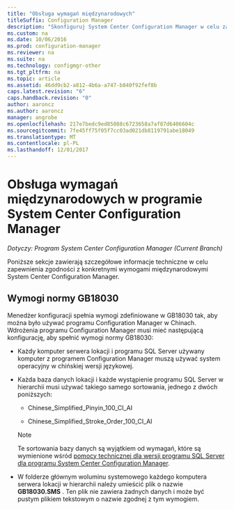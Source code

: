 ```yaml
---
title: "Obsługa wymagań międzynarodowych"
titleSuffix: Configuration Manager
description: "Skonfiguruj System Center Configuration Manager w celu zachowania zgodności z konkretnymi wymogami międzynarodowymi."
ms.custom: na
ms.date: 10/06/2016
ms.prod: configuration-manager
ms.reviewer: na
ms.suite: na
ms.technology: configmgr-other
ms.tgt_pltfrm: na
ms.topic: article
ms.assetid: 46dd9cb2-a812-4b6a-a747-b840f92fef8b
caps.latest.revision: "6"
caps.handback.revision: "0"
author: aaroncz
ms.author: aaroncz
manager: angrobe
ms.openlocfilehash: 217e7bedc9ed85088c6723658a7af87d6406604c
ms.sourcegitcommit: 7fe45ff75f05f7cc03ad021db8119791abe18049
ms.translationtype: MT
ms.contentlocale: pl-PL
ms.lasthandoff: 12/01/2017
---
```

# <a name="international-support-in-system-center-configuration-manager"></a>Obsługa wymagań międzynarodowych w programie System Center Configuration Manager

*Dotyczy: Program System Center Configuration Manager (Current Branch)*

Poniższe sekcje zawierają szczegółowe informacje techniczne w celu zapewnienia zgodności z konkretnymi wymogami międzynarodowymi System Center Configuration Manager.  

## <a name="gb18030-requirements"></a>Wymogi normy GB18030  
 Menedżer konfiguracji spełnia wymogi zdefiniowane w GB18030 tak, aby można było używać programu Configuration Manager w Chinach. Wdrożenia programu Configuration Manager musi mieć następującą konfigurację, aby spełnić wymogi normy GB18030:  

-   Każdy komputer serwera lokacji i programu SQL Server używany komputer z programem Configuration Manager muszą używać system operacyjny w chińskiej wersji językowej.  

-   Każda baza danych lokacji i każde wystąpienie programu SQL Server w hierarchii musi używać takiego samego sortowania, jednego z dwóch poniższych:  

    -   Chinese_Simplified_Pinyin_100_CI_AI  

    -   Chinese_Simplified_Stroke_Order_100_CI_AI  

    > [!NOTE]  
    >  Te sortowania bazy danych są wyjątkiem od wymagań, które są wymienione wśród [pomocy technicznej dla wersji programu SQL Server dla programu System Center Configuration Manager](../../../core/plan-design/configs/support-for-sql-server-versions.md).  

-   W folderze głównym woluminu systemowego każdego komputera serwera lokacji w hierarchii należy umieścić plik o nazwie **GB18030.SMS** . Ten plik nie zawiera żadnych danych i może być pustym plikiem tekstowym o nazwie zgodnej z tym wymogiem.  
